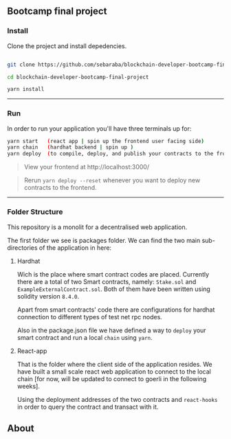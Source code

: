 ## Bootcamp final project
### Install

Clone the project and install depedencies.

```bash

git clone https://github.com/sebaraba/blockchain-developer-bootcamp-final-project.git

cd blockchain-developer-bootcamp-final-project

yarn install

```
---

### Run

In order to run your application you'll have three terminals up for:

```bash
yarn start   (react app | spin up the frontend user facing side)
yarn chain   (hardhat backend | spin up )
yarn deploy  (to compile, deploy, and publish your contracts to the frontend)
```

> View your frontend at http://localhost:3000/

> Rerun `yarn deploy --reset` whenever you want to deploy new contracts to the frontend.

---

### Folder Structure

This repository is a monolit for a decentralised web application. 

The first folder we see is packages folder. We can find the two main sub-directories of the application in here:

1. Hardhat

    Wich is the place where smart contract codes are placed. Currently there are a total of two Smart contracts, namely: `Stake.sol` and `ExampleExternalContract.sol`. Both of them have been written using solidity version `8.4.0`.

    Apart from smart contracts' code there are configurations for hardhat connection to different types of test net rpc nodes.

    Also in the package.json file we have defined a way to `deploy` your smart contract and run a local `chain` using `yarn`.

2. React-app

    That is the folder where the client side of the application resides. We have built a small scale react web application to connect to the local chain [for now, will be updated to connect to goerli in the following weeks]. 

    Using the deployment addresses of the two contracts and `react-hooks` in order to query the contract and transact with it.


## About

